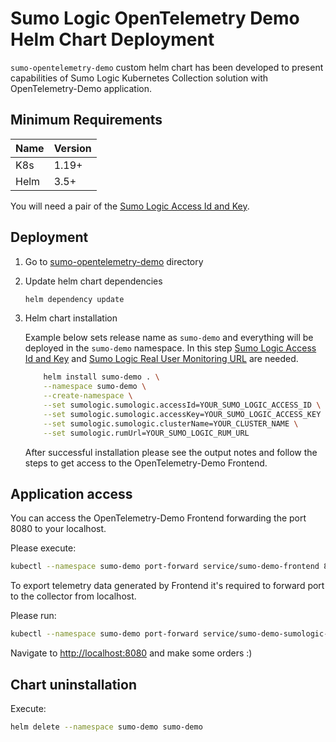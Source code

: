 # Sumo Logic OpenTelemetry Demo Helm Chart Deployment

`sumo-opentelemetry-demo` custom helm chart has been developed to present
capabilities of Sumo Logic Kubernetes Collection solution with OpenTelemetry-Demo
application.

## Minimum Requirements

| Name | Version |
|------|---------|
| K8s  | 1.19+   |
| Helm | 3.5+    |

You will need a pair of the
[Sumo Logic Access Id and Key](https://help.sumologic.com/docs/manage/security/access-keys/).

## Deployment

1. Go to [sumo-opentelemetry-demo](./sumo-opentelemetry-demo/) directory

1. Update helm chart dependencies

    ```bash
    helm dependency update
    ```

1. Helm chart installation

   Example below sets release name as `sumo-demo` and everything will
   be deployed in the `sumo-demo` namespace. In this step
   [Sumo Logic Access Id and Key](https://help.sumologic.com/docs/manage/security/access-keys/)
   and [Sumo Logic Real User Monitoring URL](https://help.sumologic.com/docs/apm/real-user-monitoring/#step-1-create-a-rum-http-traces-source)
   are needed.

   ```bash
       helm install sumo-demo . \
       --namespace sumo-demo \
       --create-namespace \
       --set sumologic.sumologic.accessId=YOUR_SUMO_LOGIC_ACCESS_ID \
       --set sumologic.sumologic.accessKey=YOUR_SUMO_LOGIC_ACCESS_KEY \
       --set sumologic.sumologic.clusterName=YOUR_CLUSTER_NAME \
       --set sumologic.rumUrl=YOUR_SUMO_LOGIC_RUM_URL
   ```

   After successful installation please see the output notes and follow the steps
   to get access to the OpenTelemetry-Demo Frontend.

## Application access

You can access the OpenTelemetry-Demo Frontend forwarding the port 8080 to your localhost.

Please execute:

```bash
kubectl --namespace sumo-demo port-forward service/sumo-demo-frontend 8080:8080
```

To export telemetry data generated by Frontend it's required to forward port to
the collector from localhost.

Please run:

```bash
kubectl --namespace sumo-demo port-forward service/sumo-demo-sumologic-otelagent 4318:4318
```

Navigate to <http://localhost:8080> and make some orders :)

## Chart uninstallation

Execute:

```bash
helm delete --namespace sumo-demo sumo-demo
```
